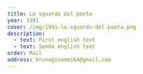 ```yaml
---
title: Lo sguardo del poeta
year: 1991
cover: /img/1991-lo-sguardo-del-poeta.png
description:
  - text: First english text
  - text: Sendo english text
order: Mail
address: brunaginammi64@gmail.com
---
```

